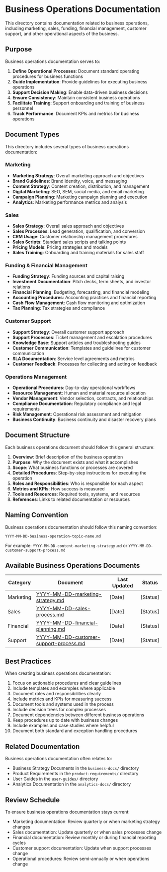 # Business Operations Documentation

This directory contains documentation related to business operations, including marketing, sales, funding, financial management, customer support, and other operational aspects of the business.

## Purpose

Business operations documentation serves to:

1. **Define Operational Processes**: Document standard operating procedures for business functions
2. **Guide Implementation**: Provide guidelines for executing business operations
3. **Support Decision Making**: Enable data-driven business decisions
4. **Ensure Consistency**: Maintain consistent business operations
5. **Facilitate Training**: Support onboarding and training of business personnel
6. **Track Performance**: Document KPIs and metrics for business operations

## Document Types

This directory includes several types of business operations documentation:

### Marketing
- **Marketing Strategy**: Overall marketing approach and objectives
- **Brand Guidelines**: Brand identity, voice, and messaging
- **Content Strategy**: Content creation, distribution, and management
- **Digital Marketing**: SEO, SEM, social media, and email marketing
- **Campaign Planning**: Marketing campaign planning and execution
- **Analytics**: Marketing performance metrics and analysis

### Sales
- **Sales Strategy**: Overall sales approach and objectives
- **Sales Processes**: Lead generation, qualification, and conversion
- **CRM Usage**: Customer relationship management procedures
- **Sales Scripts**: Standard sales scripts and talking points
- **Pricing Models**: Pricing strategies and models
- **Sales Training**: Onboarding and training materials for sales staff

### Funding & Financial Management
- **Funding Strategy**: Funding sources and capital raising
- **Investment Documentation**: Pitch decks, term sheets, and investor relations
- **Financial Planning**: Budgeting, forecasting, and financial modeling
- **Accounting Procedures**: Accounting practices and financial reporting
- **Cash Flow Management**: Cash flow monitoring and optimization
- **Tax Planning**: Tax strategies and compliance

### Customer Support
- **Support Strategy**: Overall customer support approach
- **Support Processes**: Ticket management and escalation procedures
- **Knowledge Base**: Support articles and troubleshooting guides
- **Customer Communication**: Templates and guidelines for customer communication
- **SLA Documentation**: Service level agreements and metrics
- **Customer Feedback**: Processes for collecting and acting on feedback

### Operations Management
- **Operational Procedures**: Day-to-day operational workflows
- **Resource Management**: Human and material resource allocation
- **Vendor Management**: Vendor selection, contracts, and relationships
- **Compliance Documentation**: Regulatory compliance and legal requirements
- **Risk Management**: Operational risk assessment and mitigation
- **Business Continuity**: Business continuity and disaster recovery plans

## Document Structure

Each business operations document should follow this general structure:

1. **Overview**: Brief description of the business operation
2. **Purpose**: Why the document exists and what it accomplishes
3. **Scope**: What business functions or processes are covered
4. **Detailed Procedures**: Step-by-step instructions for executing the operation
5. **Roles and Responsibilities**: Who is responsible for each aspect
6. **Metrics and KPIs**: How success is measured
7. **Tools and Resources**: Required tools, systems, and resources
8. **References**: Links to related documentation or resources

## Naming Convention

Business operations documentation should follow this naming convention:

```
YYYY-MM-DD-business-operation-topic-name.md
```

For example: `YYYY-MM-DD-content-marketing-strategy.md` or `YYYY-MM-DD-customer-support-process.md`

## Available Business Operations Documents

| Category | Document | Last Updated | Status |
|----------|----------|-------------|--------|
| Marketing | [YYYY-MM-DD-marketing-strategy.md](./YYYY-MM-DD-marketing-strategy.md) | [Date] | [Status] |
| Sales | [YYYY-MM-DD-sales-process.md](./YYYY-MM-DD-sales-process.md) | [Date] | [Status] |
| Financial | [YYYY-MM-DD-financial-planning.md](./YYYY-MM-DD-financial-planning.md) | [Date] | [Status] |
| Support | [YYYY-MM-DD-customer-support-process.md](./YYYY-MM-DD-customer-support-process.md) | [Date] | [Status] |

## Best Practices

When creating business operations documentation:

1. Focus on actionable procedures and clear guidelines
2. Include templates and examples where applicable
3. Document roles and responsibilities clearly
4. Include metrics and KPIs for measuring success
5. Document tools and systems used in the process
6. Include decision trees for complex processes
7. Document dependencies between different business operations
8. Keep procedures up to date with business changes
9. Include examples and case studies where helpful
10. Document both standard and exception handling procedures

## Related Documentation

Business operations documentation often relates to:
- Business Strategy Documents in the `business-docs/` directory
- Product Requirements in the `product-requirements/` directory
- User Guides in the `user-guides/` directory
- Analytics Documentation in the `analytics-docs/` directory

## Review Schedule

To ensure business operations documentation stays current:

- Marketing documentation: Review quarterly or when marketing strategy changes
- Sales documentation: Update quarterly or when sales processes change
- Financial documentation: Review monthly or during financial reporting cycles
- Customer support documentation: Update when support processes change
- Operational procedures: Review semi-annually or when operations change 